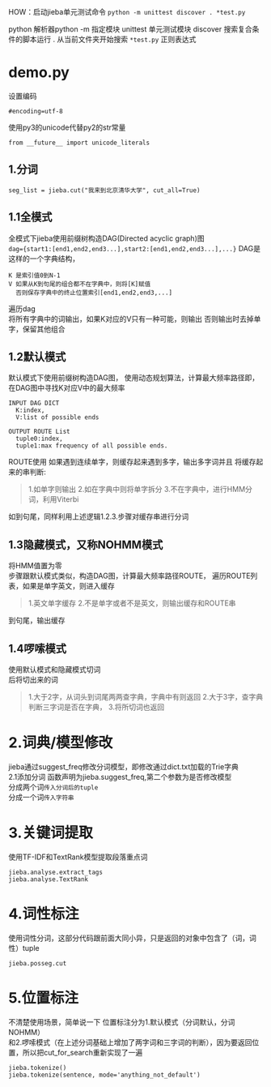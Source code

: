HOW：启动jieba单元测试命令
`python -m unittest discover . *test.py`

python 解析器python
-m 指定模块
unittest 单元测试模块
discover 搜索复合条件的脚本运行
. 从当前文件夹开始搜索
`*test.py` 正则表达式  

demo.py
===
设置编码
```
#encoding=utf-8
```  

使用py3的unicode代替py2的str常量
```
from __future__ import unicode_literals
```

1.分词
---
`seg_list = jieba.cut("我来到北京清华大学", cut_all=True)`  

1.1全模式  
---
全模式下jieba使用前缀树构造DAG(Directed acyclic graph)图  
`dag={start1:[end1,end2,end3...],start2:[end1,end2,end3...],...}`
DAG是这样的一个字典结构，
```
K 是索引值0到N-1
V 如果从K到句尾的组合都不在字典中，则将[K]赋值
  否则保存字典中的终止位置索引[end1,end2,end3,...]
```
遍历dag  
将所有字典中的词输出，如果K对应的V只有一种可能，则输出
否则输出时去掉单字，保留其他组合  

1.2默认模式
---
默认模式下使用前缀树构造DAG图，
使用动态规划算法，计算最大频率路径即，在DAG图中寻找K对应V中的最大频率
```
INPUT DAG DICT
  K:index,
  V:list of possible ends

OUTPUT ROUTE List
  tuple0:index,
  tuple1:max frequency of all possible ends.
```
ROUTE使用
如果遇到连续单字，则缓存起来遇到多字，输出多字词并且
将缓存起来的串判断:
>  1.如单字则输出
>  2.如在字典中则将单字拆分
>  3.不在字典中，进行HMM分词，利用Viterbi

如到句尾，同样利用上述逻辑1.2.3.步骤对缓存串进行分词

1.3隐藏模式，又称NOHMM模式
---
将HMM值置为零  
步骤跟默认模式类似，构造DAG图，计算最大频率路径ROUTE，
遍历ROUTE列表，如果是单字英文，则进入缓存
> 1.英文单字缓存
> 2.不是单字或者不是英文，则输出缓存和ROUTE串

到句尾，输出缓存

1.4啰嗦模式
---
使用默认模式和隐藏模式切词  
后将切出来的词
> 1.大于2字，从词头到词尾两两查字典，字典中有则返回
> 2.大于3字，查字典判断三字词是否在字典，
> 3.将所切词也返回

2.词典/模型修改
===
jieba通过suggest_freq修改分词模型，即修改通过dict.txt加载的Trie字典  
2.1添加分词
函数声明为jieba.suggest_freq,第二个参数为是否修改模型  
分成两个词`传入分词后的tuple`  
分成一个词`传入字符串`  

3.关键词提取
===
使用TF-IDF和TextRank模型提取段落重点词
```
jieba.analyse.extract_tags
jieba.analyse.TextRank
```

4.词性标注
===
使用词性分词，这部分代码跟前面大同小异，只是返回的对象中包含了（词，词性）tuple
```
jieba.posseg.cut
```

5.位置标注
===
不清楚使用场景，简单说一下
位置标注分为1.默认模式（分词默认，分词NOHMM）  
和2.啰嗦模式（在上述分词基础上增加了两字词和三字词的判断），因为要返回位置，所以把cut_for_search重新实现了一遍  
```
jieba.tokenize()
jieba.tokenize(sentence, mode='anything_not_default')
```
